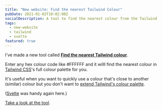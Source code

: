 ```yaml
---
title: "New website: Find the nearest Tailwind Colour"
pubDate: 2021-01-02T10:02:00Z
socialDescription: A tool to find the nearest colour from the Tailwind colour palette
tags:
  - new-website
  - tailwind
  - svelte
featured: true
---
```


I've made a new tool called **[Find the nearest Tailwind colour](https://find-nearest-tailwind-colour.netlify.app/)**.

Enter any hex colour code like #FFFFFF and it willl find the nearest colour in [Tailwind CSS](https://tailwindcss.com/)'s full colour palette for you.

It's useful when you want to quickly use a colour that's close to another (similar) colour but you don't want to [extend Tailwind's colour palette](https://tailwindcss.com/docs/customizing-colors#extending-the-defaults).

([Svelte](https://svelte.dev/) was handy again here.)

[Take a look at the tool](https://find-nearest-tailwind-colour.netlify.app/).
